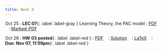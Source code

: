 ```yaml
---
title: Week 8
---
```


Oct 25
: **LEC 07**{: .label .label-gray } Learning Theory, the PAC model
  : [PDF](#) &nbsp;&nbsp;
  : [Marked-PDF](#)


Oct 26
: **HW 03 posted**{: .label .label-red }
  : [PDF](#) &nbsp;&nbsp;
  : [Solution](#) &nbsp;&nbsp;
  : [LaTeX](#) &nbsp;&nbsp;
: **Due: Nov 07, 11:59pm**{: .label .label-red }



